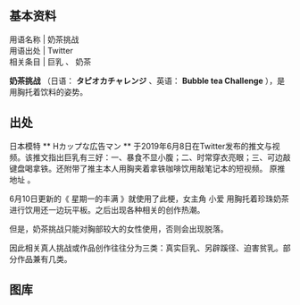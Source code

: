 **基本资料**  
---  
用语名称  |  奶茶挑战   
用语出处  |  Twitter   
相关条目  |  巨乳  、  奶茶   
  
**奶茶挑战** （日语：  **タピオカチャレンジ** 、英语：  **Bubble tea Challenge** ），是用胸托着饮料的姿势。

##  出处

日本模特 ** Hカップな広告マン  **
于2019年6月8日在Twitter发布的推文与视频。该推文指出巨乳有三好：一、暴食不显小腹；二、时常穿衣亮眼；三、可边敲键盘喝拿铁。还附带了推主本人用胸夹着拿铁咖啡饮用敲笔记本的短视频。
原推地址  。

6月10日更新的《  星期一的丰满  》就使用了此梗，女主角  小爱  用胸托着珍珠奶茶进行饮用还一边玩平板。之后出现各种相关的创作热潮。

但是，奶茶挑战只能对胸部较大的女性使用，否则会出现脱落。

因此相关真人挑战或作品创作往往分为三类：真实巨乳、另辟蹊径、迫害贫乳。部分作品兼有几类。

##  图库